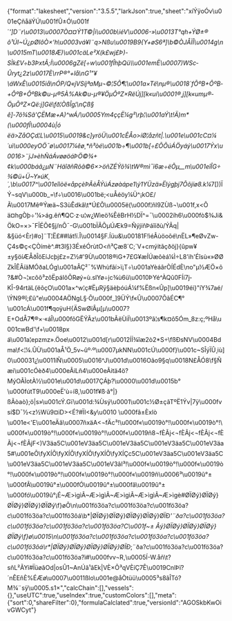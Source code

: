 {"format":"lakesheet","version":"3.5.5","larkJson":true,"sheet":"xíÝÿoÓv\u001eÇñåäÝÚ\u001fÛ±Ó\u001f´_']D¨r\u0013\u0007*Ò¤¤Ý1T©|i\u000b\\iéV\u0006-»\u0013T°qh+ÝØ±®ô¹ÚI~Ú¿pØIôÒ×'h\u0003vá¥I¨q>Nßu\u0019B9{Y+øS6ª]\b©ÒJÅÏÎ\u0014g\n\u0015mT\u0018Æ)­\u001cäLe²X(k£wj£Þ)-SÌk£V÷b3ÞxtÃ;Í\u0006gZë[÷w\u001fÎhþQü\\\u001emË\u0007)WSc­Ûryt¿2z\u0017È\rrP®°+lå\nG¹\"¥\\á*WxÊ\u0015iå\nÓP/Q«jVSíjªaMµ¬©¦5Õ¶¦\u001a×Të\nµ®\u0018`fÕºB­+ÔºB­+ÔºB­+ÔºB­k©u-µ®5À%A­k©u-µ®¥ÖµÔºZ×RëÚj][­k«uí\u0001®¸j][­k«umµ®­ÖµÕºZ×Që:j]G­ë\fð¦ÒßÎg¦\nÇß§ê]-7ô¾Sã'ÇËMæ+A)^wÁ/\u0005Ym4ççË¼g²\rþ¦\u001aÝ\t!Ä)m*(\u000fÎ\u0004ù|ó ëä>ZåOÇd¦L\u0015\u0019&c]yröÜ\u001cÊÅo>íØ¦åzñt|.\u001e\u001cC¤¼´uì\u000eyOÖ¯ø\u0017¼êø¸*ñ³òé\u001b÷¶\u001b[÷£ÕÕúÁÖyáý\u0017Ýx\u0016>¨jJ»èhÑáÁvøøöáÞÖ©¾+¢k\u000báâ¿µN¨HäîðñRôâ©6×>öñZÉÝõ¾\tW®mì¯ï6æ÷ëÕµ__m\u001eîÎG÷¾©­ü+Ü~Y»úK¸´,\b\u0017^\u001eîìòë«åpçèÞÃèÅÝúÁzøàápe1\\ý1YÜzä»Ëlýgþj7Õõjíø8.k¼_7[))ÏÝ¬sqV\u000b_=\f÷\u0016\u001bë;<uÅéöy¼Ü^¡kO£/Ã\u0017Mê®­Ýæä~S3ùÊdkâ\t*Ú£Õ\u0005ë(\u000f¦ñl9ZÙß¬\u001f,x<Õä¤hgÒþ÷'¼>ág.êñ¶QC·z·u¦w¿Wìeö¾ÊêBrH½DÏ^=¯\u0002íh6\u000fò$¾Ji&ÖkO=×>¯FÏÉÕ¢§j/nÕ¯-G\u001bÏÃÕµÚÆk9=ÑýjíñÞáîíðù/ÝÃq| &§üó<Èr)#o]¨T¦Ë£##lát!ï.Î\u0014§F.Íüu&\u00181F!ìéÂùöoõé\nËL»¶eØvZw-Ç4s©ç<ÇÒímè^.#t3I§}3ÉxéÓrùt­O<ñ³Çæ8´C;´V+cmýitãçðöj}{ûpw¥±y§öíÆÅðÎöEíJcþj£z=Z½#'9Ù\u0018®ìG+7£G¥æÍÚæõèá¼Ì÷L8'ih'Éîsù«»ØØZkÎÊÂíäMÓðaLÓg\u001aÂÇ²¯%Whùfãí>ï¡T÷\u001aYèáârÒÍÉdÈ\no\"µ½ÆÖ×õ?&#Ò¬¦xcôõ³zõËpáIôÕRøý=ù.slYø÷jc¾ù6ü\u0010ÞYé^ÀQû0FÍí7j­KÎ-94rtäL{ëõçO\u001a×^w¦ç#ËµRÿ§äèþóúÁ¼f%Ëßn«Ûp]\u0019éi}\"íY¾7aé/\\ÝN9®î;£û\"e\u0004AÖNgL§·Õ\u000f_]9ÜÝ\f«Û\u0007ÕãÉC¶°\u001cÁ\u001f¶qoÿuH{ÄS­wØïÂµ[µ\u0007?E+OdÅ7¶®×·«áÎ\u000fõGËÝÃz\u001bÃëÙiÏ\u0013ºã¦s¶k¤ô5Óm_8z:ç;ºHå\u001cwBd'\f+\u0018pxá\u001a¦epzmz».Öoe\u0012\u001d[r\u0012ÍÍ¾îæ2ò2*S÷\fßÐsNV\u0004Bdma\f<¦¼.ÛÙ\u001aÅ¹Ö_5v~ûº·º\u0007µkNN\u001cÚ\u000f}\u001c~SÎýÏÛ¸iù]0\u00031¿\u0011íÑ\u0005\u0016^J\u001d\u0016Oão9§q\u0018N£ÅÓ8\f§Ñæi\u001cÓèð4\u000eÃiLñ4\u000eÃitä4ö?MýOÃÌotÀ½\u001e\u001d\u0017ÇÁþ?\u0000\u001d\u0015b°\u000fútT9\u000eË'ù÷í8,\u001f¥ß·ã°|}ßÃòaò};ö|s»\u001cÝ.Gï\u001d:¾Ùsý\u0001\u001c½Ø±çãTºË1Ýv|7ÿ\u000fvsí$D¯½<z½Wü9¤iD><É?#ÏI<&y\u0010 \u000fâ±Èxlò \u001e<'E\u001eÄã\u0007ñxäA<¬fÄc³!\u000f«\u0019ò°!\u000f«\u0019ò°!\u000f«\u0019ò°!\u000f«\u0019ò°!\u000f«\u0019ñ8¬fÈÃj<¬fÈÃj<¬fÈÃj<¬fÈÃj<¬fÈÃjF<)V3äa5C\u001eV3äa5C\u001eV3äa5C\u001eV3äa5C\u001eV3äa5#\u001eÕ\fyXÍÕ\fyXÍÕ\fyXÍÕ\fyXÍÕ\fyXÍÇc5C\u001eV3äa5C\u001eV3äa5C\u001eV3äa5C\u001eV3äa5C\u001eV3âI³!\u000f«\u0019ò°!\u000f«\u0019ò°!\u000f«\u0019ò°!\u000f«\u0019ò°!\u000f«\u0019ñ\u0006³\u0019û°±\u000fÃ\u0019û°±\u000fÓ\u0019û°±\u000fã\u0019û°±\u000fó\u0019û°¡É~Æ>ìgìÃ~Æ>ìgìÃ~Æ>ìgìÃ~Æ>ìgìÃ~Æ>ìgè#ØÏØý}ØÏØý}ØÏØý}ØÏØý}ØÏØý\f}øÕ\n\u001fö3öa?c\u001fö3öa?c\u001fö3öa?c\u001fö3öa?c\u001fö3ôá\b*|ØÏØý}ØÏØý}ØÏØý}ØÏØý}ØÏÐ_'¨ða?c\u001fö3öa?c\u001fö3öa?c\u001fö3öa?c\u001fö3öa?C\u001f~± Âý}ØÏØý}ØÏØý}ØÏØý}ØÏØý\f}ø\u0015\n\u001fö3öa?c\u001fö3öa?c\u001fö3öa?c\u001fö3öa?c\u001fö3ôá\r*|ØÏØý}ØÏØý}ØÏØý}ØÏØý}ØÏÐ_;¨ða?c\u001fö3öa?c\u001fö3öa?c\u001fö3öa?c\u001fö3öa?ì#\u000fvv¬R,\u0005Í-W.åñ\t?sñL²ÃYí#ÏüøãO<M>d|osÛ1~AnÚã¹ãEk|VÈ×Õ³qVÈíÇ7Ê\u0019CnlÞï?´nÊEñÈ%ÉÆø\u0007\u0011ßlo\u001e@åÒtüü\u0005³s8ãÎTó?M¾¨sÿ\u0005.s1×","calcChain":[],"vessels":{},"useUTC":true,"useIndex":true,"customColors":[],"meta":{"sort":0,"shareFilter":0},"formulaCalclated":true,"versionId":"AGOSkbKwOivGWCyt"}
